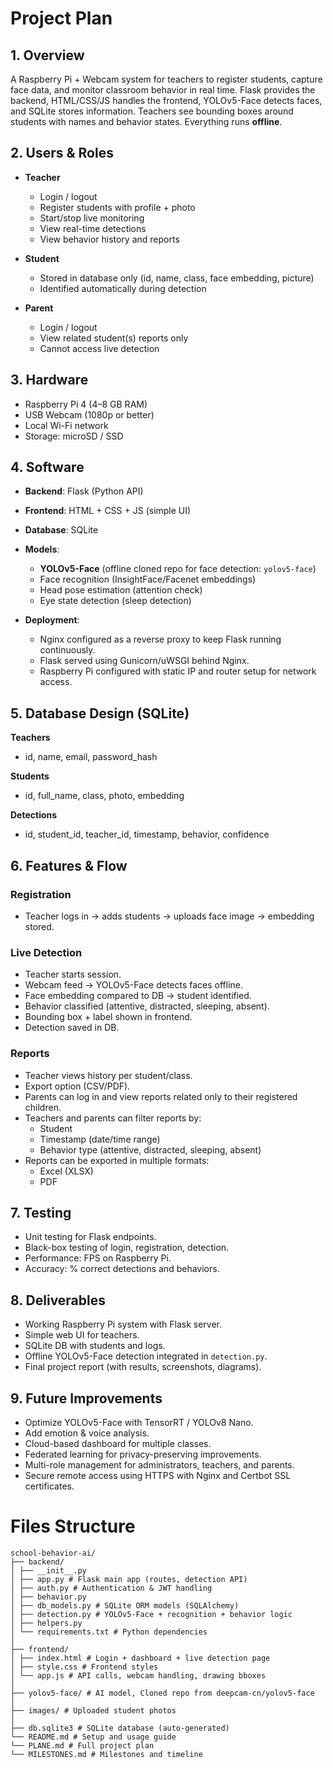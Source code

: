 # Project Plan

## 1. Overview

A Raspberry Pi + Webcam system for teachers to register students, capture face data, and monitor classroom behavior in real time. Flask provides the backend, HTML/CSS/JS handles the frontend, YOLOv5-Face detects faces, and SQLite stores information. Teachers see bounding boxes around students with names and behavior states. Everything runs **offline**.

## 2. Users & Roles

* **Teacher**
    * Login / logout
    * Register students with profile + photo
    * Start/stop live monitoring
    * View real-time detections
    * View behavior history and reports

* **Student**
    * Stored in database only (id, name, class, face embedding, picture)
    * Identified automatically during detection

* **Parent**
    * Login / logout
    * View related student(s) reports only
    * Cannot access live detection

## 3. Hardware

* Raspberry Pi 4 (4–8 GB RAM)
* USB Webcam (1080p or better)
* Local Wi-Fi network
* Storage: microSD / SSD

## 4. Software

* **Backend**: Flask (Python API)
* **Frontend**: HTML + CSS + JS (simple UI)
* **Database**: SQLite
* **Models**:
    * **YOLOv5-Face** (offline cloned repo for face detection: `yolov5-face`)
    * Face recognition (InsightFace/Facenet embeddings)
    * Head pose estimation (attention check)
    * Eye state detection (sleep detection)

* **Deployment**:
    * Nginx configured as a reverse proxy to keep Flask running continuously.
    * Flask served using Gunicorn/uWSGI behind Nginx.
    * Raspberry Pi configured with static IP and router setup for network access.

## 5. Database Design (SQLite)

**Teachers**
- id, name, email, password_hash

**Students**
- id, full_name, class, photo, embedding

**Detections**
- id, student_id, teacher_id, timestamp, behavior, confidence

## 6. Features & Flow

### Registration
* Teacher logs in → adds students → uploads face image → embedding stored.

### Live Detection
* Teacher starts session.
* Webcam feed → YOLOv5-Face detects faces offline.
* Face embedding compared to DB → student identified.
* Behavior classified (attentive, distracted, sleeping, absent).
* Bounding box + label shown in frontend.
* Detection saved in DB.

### Reports
* Teacher views history per student/class.
* Export option (CSV/PDF).
* Parents can log in and view reports related only to their registered children.
* Teachers and parents can filter reports by:
    * Student
    * Timestamp (date/time range)
    * Behavior type (attentive, distracted, sleeping, absent)
* Reports can be exported in multiple formats:
    * Excel (XLSX)
    * PDF

## 7. Testing

* Unit testing for Flask endpoints.
* Black-box testing of login, registration, detection.
* Performance: FPS on Raspberry Pi.
* Accuracy: % correct detections and behaviors.

## 8. Deliverables

* Working Raspberry Pi system with Flask server.
* Simple web UI for teachers.
* SQLite DB with students and logs.
* Offline YOLOv5-Face detection integrated in `detection.py`.
* Final project report (with results, screenshots, diagrams).

## 9. Future Improvements

* Optimize YOLOv5-Face with TensorRT / YOLOv8 Nano.
* Add emotion & voice analysis.
* Cloud-based dashboard for multiple classes.
* Federated learning for privacy-preserving improvements.
* Multi-role management for administrators, teachers, and parents.
* Secure remote access using HTTPS with Nginx and Certbot SSL certificates.

# Files Structure

```
school-behavior-ai/
├── backend/
│ ├── __init__.py
│ ├── app.py # Flask main app (routes, detection API)
│ ├── auth.py # Authentication & JWT handling
│ ├── behavior.py 
│ ├── db_models.py # SQLite ORM models (SQLAlchemy)
│ ├── detection.py # YOLOv5-Face + recognition + behavior logic
│ ├── helpers.py
│ └── requirements.txt # Python dependencies
│
├── frontend/
│ ├── index.html # Login + dashboard + live detection page
│ ├── style.css # Frontend styles
│ └── app.js # API calls, webcam handling, drawing bboxes
│
├── yolov5-face/ # AI model, Cloned repo from deepcam-cn/yolov5-face
│
├── images/ # Uploaded student photos
│
├── db.sqlite3 # SQLite database (auto-generated)
└── README.md # Setup and usage guide
└── PLANE.md # Full project plan
└── MILESTONES.md # Milestones and timeline
```